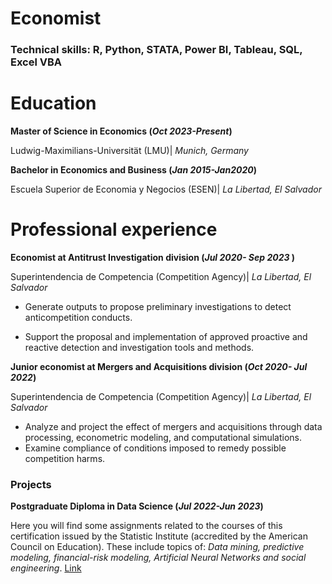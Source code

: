 # Economist

### Technical skills: R, Python, STATA, Power BI, Tableau, SQL, Excel VBA

# Education
**Master of Science in Economics (_Oct 2023-Present_)**

Ludwig-Maximilians-Universität (LMU)| *Munich, Germany*

**Bachelor in Economics and Business (_Jan 2015-Jan2020_)**

Escuela Superior de Economia y Negocios (ESEN)| *La Libertad, El Salvador*

# Professional experience
**Economist at Antitrust Investigation division (_Jul 2020- Sep 2023_ )**

Superintendencia de Competencia (Competition Agency)| *La Libertad, El Salvador*

- Generate outputs to propose preliminary investigations to detect anticompetition conducts.

- Support the proposal and implementation of approved proactive and reactive detection and investigation tools and methods.

**Junior economist at Mergers and Acquisitions division (*Oct 2020- Jul 2022*)**

Superintendencia de Competencia (Competition Agency)| *La Libertad, El Salvador*

- Analyze and project the effect of mergers and acquisitions through data processing, econometric modeling, and computational simulations.
- Examine compliance of conditions imposed to remedy possible competition harms.

### Projects

**Postgraduate Diploma in Data Science (*Jul 2022-Jun 2023*)**

Here you will find some assignments related to the courses of this certification issued by the Statistic Institute (accredited by the American Council on Education). These include topics of: *Data mining, predictive modeling, financial-risk modeling, Artificial Neural Networks and social engineering*. [Link](/codes/predictive-analytics)


